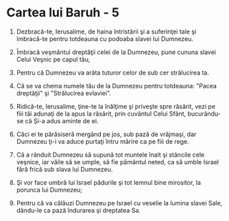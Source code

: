 # Cartea lui Baruh - 5

1. Dezbracă-te, Ierusalime, de haina întristării şi a suferinţei tale şi îmbracă-te pentru totdeauna cu podoaba slavei lui Dumnezeu. 

2. Îmbracă veşmântul dreptăţii celei de la Dumnezeu, pune cununa slavei Celui Veşnic pe capul tău, 

3. Pentru că Dumnezeu va arăta tuturor celor de sub cer strălucirea ta. 

4. Că se va chema numele tău de la Dumnezeu pentru totdeauna: "Pacea dreptăţii" şi "Strălucirea evlaviei". 

5. Ridică-te, Ierusalime, ţine-te la înălţime şi priveşte spre răsărit, vezi pe fiii tăi adunaţi de la apus la răsărit, prin cuvântul Celui Sfânt, bucurându-se că Şi-a adus aminte de ei. 

6. Căci ei te părăsiseră mergând pe jos, sub pază de vrăjmaşi, dar Dumnezeu ţi-i va aduce purtaţi întru mărire ca pe fiii de rege. 

7. Că a rânduit Dumnezeu să supună tot muntele înalt şi stâncile cele veşnice, iar văile să se umple, să fie pământul neted, ca să umble Israel fără frică sub slava lui Dumnezeu. 

8. Şi vor face umbră lui Israel pădurile şi tot lemnul bine mirositor, la porunca lui Dumnezeu; 

9. Pentru că va călăuzi Dumnezeu pe Israel cu veselie la lumina slavei Sale, dându-le ca pază îndurarea şi dreptatea Sa. 

